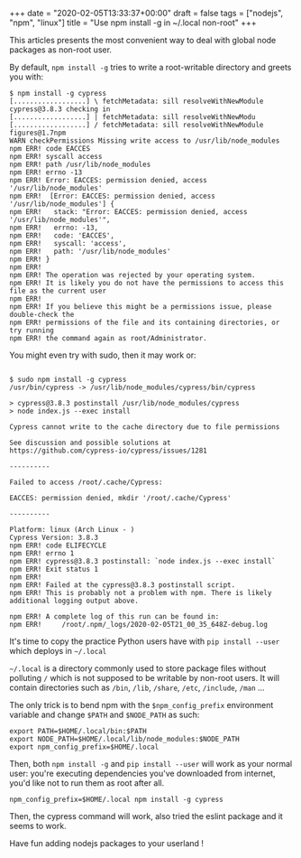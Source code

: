 +++
date = "2020-02-05T13:33:37+00:00"
draft = false
tags = ["nodejs", "npm", "linux"]
title = "Use npm install -g in ~/.local non-root"
+++

This articles presents the most convenient way to deal with global node
packages as non-root user.

By default, `npm install -g` tries to write a root-writable directory and
greets you with:

```
$ npm install -g cypress
[..................] \ fetchMetadata: sill resolveWithNewModule cypress@3.8.3 checking in
[..................] | fetchMetadata: sill resolveWithNewModu
[..................] / fetchMetadata: sill resolveWithNewModule figures@1.7npm
WARN checkPermissions Missing write access to /usr/lib/node_modules
npm ERR! code EACCES
npm ERR! syscall access
npm ERR! path /usr/lib/node_modules
npm ERR! errno -13
npm ERR! Error: EACCES: permission denied, access '/usr/lib/node_modules'
npm ERR!  [Error: EACCES: permission denied, access '/usr/lib/node_modules'] {
npm ERR!   stack: "Error: EACCES: permission denied, access '/usr/lib/node_modules'",
npm ERR!   errno: -13,
npm ERR!   code: 'EACCES',
npm ERR!   syscall: 'access',
npm ERR!   path: '/usr/lib/node_modules'
npm ERR! }
npm ERR!
npm ERR! The operation was rejected by your operating system.
npm ERR! It is likely you do not have the permissions to access this file as the current user
npm ERR!
npm ERR! If you believe this might be a permissions issue, please double-check the
npm ERR! permissions of the file and its containing directories, or try running
npm ERR! the command again as root/Administrator.
```

You might even try with sudo, then it may work or:

```

$ sudo npm install -g cypress
/usr/bin/cypress -> /usr/lib/node_modules/cypress/bin/cypress

> cypress@3.8.3 postinstall /usr/lib/node_modules/cypress
> node index.js --exec install

Cypress cannot write to the cache directory due to file permissions

See discussion and possible solutions at
https://github.com/cypress-io/cypress/issues/1281

----------

Failed to access /root/.cache/Cypress:

EACCES: permission denied, mkdir '/root/.cache/Cypress'

----------

Platform: linux (Arch Linux - )
Cypress Version: 3.8.3
npm ERR! code ELIFECYCLE
npm ERR! errno 1
npm ERR! cypress@3.8.3 postinstall: `node index.js --exec install`
npm ERR! Exit status 1
npm ERR!
npm ERR! Failed at the cypress@3.8.3 postinstall script.
npm ERR! This is probably not a problem with npm. There is likely additional logging output above.

npm ERR! A complete log of this run can be found in:
npm ERR!     /root/.npm/_logs/2020-02-05T21_00_35_648Z-debug.log

```

It's time to copy the practice Python users have with ``pip install --user``
which deploys in ``~/.local``

``~/.local`` is a directory commonly used to store package files without
polluting ``/`` which is not supposed to be writable by non-root users. It will
contain directories such as ``/bin``, `/lib`, `/share`, `/etc`, `/include`,
`/man` ...

The only trick is to bend npm with the `$npm_config_prefix` environment variable
and change `$PATH` and `$NODE_PATH` as such:

```
export PATH=$HOME/.local/bin:$PATH
export NODE_PATH=$HOME/.local/lib/node_modules:$NODE_PATH
export npm_config_prefix=$HOME/.local
```

Then, both `npm install -g` and `pip install --user` will work as your normal
user: you're executing dependencies you've downloaded from internet, you'd like
not to run them as root after all.

```
npm_config_prefix=$HOME/.local npm install -g cypress
```

Then, the cypress command will work, also tried the eslint package and it seems
to work.

Have fun adding nodejs packages to your userland !

